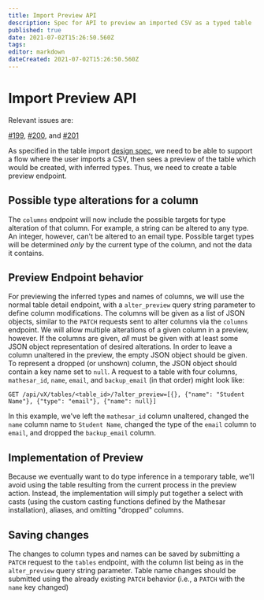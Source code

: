 ```yaml
---
title: Import Preview API
description: Spec for API to preview an imported CSV as a typed table
published: true
date: 2021-07-02T15:26:50.560Z
tags: 
editor: markdown
dateCreated: 2021-07-02T15:26:50.560Z
---
```


# Import Preview API

Relevant issues are:

[\#199](https://github.com/centerofci/mathesar/issues/199), [\#200](https://github.com/centerofci/mathesar/issues/200), and [\#201](https://github.com/centerofci/mathesar/issues/201)

As specified in the table import [design spec](/design/specs/table-import), we need to be able to support a flow where the user imports a CSV, then sees a preview of the table which would be created, with inferred types.  Thus, we need to create a table preview endpoint.

## Possible type alterations for a column

The `columns` endpoint will now include the possible targets for type alteration of that column.  For example, a string can be altered to any type.  An integer, however, can't be altered to an email type.  Possible target types will be determined _only_ by the current type of the column, and not the data it contains.

## Preview Endpoint behavior

For previewing the inferred types and names of columns, we will use the normal table detail endpoint, with a `alter_preview` query string parameter to define column modifications.  The columns will be given as a list of JSON objects, similar to the `PATCH` requests sent to alter columns via the `columns` endpoint.  We will allow multiple alterations of a given column in a preview, however.  If the columns are given, _all_ must be given with at least some JSON object representation of desired alterations.  In order to leave a column unaltered in the preview, the empty JSON object should be given.  To represent a dropped (or unshown) column, the JSON object should contain a key name set to `null`.  A request to a table with four columns, `mathesar_id`, `name`, `email`, and `backup_email` (in that order) might look like:
```
GET /api/vX/tables/<table_id>/?alter_preview=[{}, {"name": "Student Name"}, {"type": "email"}, {"name": null}]
```
In this example, we've left the `mathesar_id` column unaltered, changed the `name` column name to `Student Name`, changed the type of the `email` column to `email`, and dropped the `backup_email` column.

## Implementation of Preview

Because we eventually want to do type inference in a temporary table, we'll avoid using the table resulting from the current process in the preview action.  Instead, the implementation will simply put together a select with casts (using the custom casting functions defined by the Mathesar installation), aliases, and omitting "dropped" columns.

## Saving changes

The changes to column types and names can be saved by submitting a `PATCH` request to the `tables` endpoint, with the column list being as in the `alter_preview` query string parameter.  Table name changes should be submitted using the already existing `PATCH` behavior (i.e., a `PATCH` with the `name` key changed)
